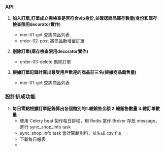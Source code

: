 ### API
1. **加入訂單,訂單成立需檢查是否符合vip身份,並確認商品庫存數量(身份和庫存檢查限用decorator實作)**
   - mer-01-get 查詢商品列表
   - order-02-post 將商品新增至訂單

2. **刪除訂單(庫存檢查限用decorator實作)**
   - order-03-delete 刪除訂單

3. **根據訂單記錄計算出最受用戶歡迎的商品前三名(根據商品銷售量)**
   - mer-01-get 查詢商品列表

### 設計排成功能
1. **每日零點根據訂單記錄算出各個館別的1.總銷售金額 2.總銷售數量 3.總訂單數量**
    - 使用 Celery beat 製作每日排程，用 Redis 當作 Broker 存放 message，進行 sync_shop_info task
    - sync_shop_info task 會計算館別料，並生成 csv file
    - 下載每日報表
    - 
